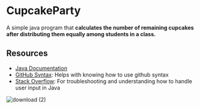# 	CupcakeParty

A simple java program that **calculates the number of remaining cupcakes after distributing them equally among students in a class.**

## Resources
- [Java Documentation](https://docs.oracle.com/javase/8/docs/api/)
- [GitHub Syntax](https://docs.github.com/en/get-started/writing-on-github/getting-started-with-writing-and-formatting-on-github/basic-writing-and-formatting-syntax): Helps with knowing how to use github syntax
- [Stack Overflow](https://stackoverflow.com/): For troubleshooting and understanding how to handle user input in Java

![download (2)](https://github.com/sobantahir/CupcakeParty/assets/171970703/f4513f1e-1abc-4425-9ed6-2bfa6a9c25d4)
